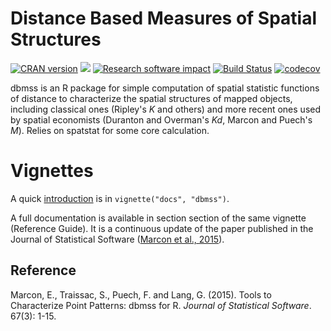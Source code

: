# Distance Based Measures of Spatial Structures

[![CRAN version](http://www.r-pkg.org/badges/version/dbmss)](https://CRAN.r-project.org/package=dbmss)
[![](http://cranlogs.r-pkg.org/badges/dbmss)](https://CRAN.R-project.org/package=dbmss)
[![Research software impact](http://depsy.org/api/package/cran/dbmss/badge.svg)](http://depsy.org/package/r/dbmss)
[![Build Status](https://travis-ci.org/EricMarcon/dbmss.svg?branch=master)](https://travis-ci.org/EricMarcon/dbmss)
[![codecov](https://codecov.io/github/EricMarcon/dbmss/branch/master/graphs/badge.svg)](https://codecov.io/github/EricMarcon/dbmss) 

dbmss is an R package for simple computation of spatial statistic functions of distance to characterize the spatial structures
of mapped objects, including classical ones (Ripley's *K* and others) and more recent ones used by spatial economists 
(Duranton and Overman's *Kd*, Marcon and Puech's *M*). Relies on spatstat for some core calculation.

# Vignettes

A quick [introduction](https://EricMarcon.github.io/dbmss/) is in `vignette("docs", "dbmss")`.

A full documentation is available in section section of the same vignette (Reference Guide).
It is a continuous update of the paper published in the Journal of Statistical Software ([Marcon et al., 2015](https://www.jstatsoft.org/article/view/v067c03)).

## Reference

Marcon, E., Traissac, S., Puech, F. and Lang, G. (2015). Tools to Characterize Point Patterns: dbmss for R. 
*Journal of Statistical Software*. 67(3): 1-15.

